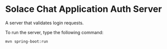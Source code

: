 # Solace Chat Application Auth Server
A server that validates login requests.

To run the server, type the following command:
```
mvn spring-boot:run
```